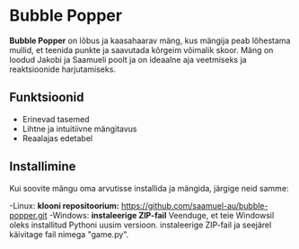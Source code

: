 # Bubble Popper

**Bubble Popper** on lõbus ja kaasahaarav mäng, kus mängija peab lõhestama mullid, et teenida punkte ja saavutada kõrgeim võimalik skoor. Mäng on loodud Jakobi ja Saamueli poolt ja on ideaalne aja veetmiseks ja reaktsioonide harjutamiseks.

## Funktsioonid

- Erinevad tasemed
- Lihtne ja intuitiivne mängitavus
- Reaalajas edetabel

## Installimine

Kui soovite mängu oma arvutisse installida ja mängida, järgige neid samme:

-Linux: **klooni repositoorium:**
   https://github.com/saamuel-au/bubble-popper.git
-Windows: **instaleerige ZIP-fail**
   Veenduge, et teie Windowsil oleks installitud Pythoni uusim versioon.
   instaleerige ZIP-fail ja seejärel käivitage fail nimega "game.py".
  

